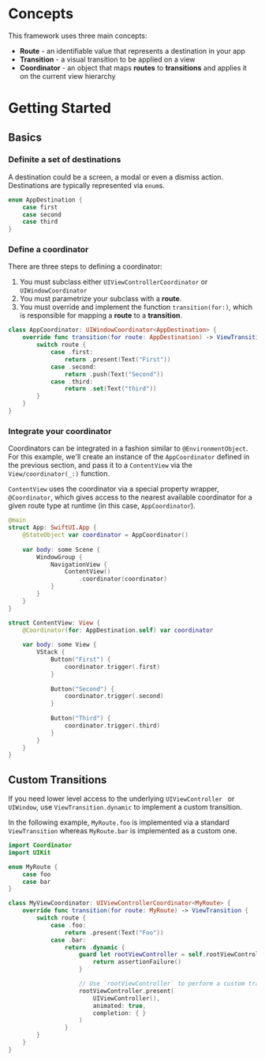 # Concepts

This framework uses three main concepts:

- **Route** - an identifiable value that represents a destination in your app 
- **Transition** - a visual transition to be applied on a view 
- **Coordinator** - an object that maps **routes** to **transitions** and applies it on the current view hierarchy 

# Getting Started 

## Basics

### Definite a set of destinations

A destination could be a screen, a modal or even a dismiss action. Destinations are typically represented via `enum`s.

```swift
enum AppDestination {
    case first
    case second
    case third
}
```

### Define a coordinator

There are three steps to defining a coordinator:

1. You must subclass either `UIViewControllerCoordinator` or `UIWindowCoordinator`
2. You must parametrize your subclass with a **route**.
3. You must override and implement the function `transition(for:)`, which is responsible for mapping a **route** to a **transition**.

```swift
class AppCoordinator: UIWindowCoordinator<AppDestination> {
    override func transition(for route: AppDestination) -> ViewTransition {
        switch route {
            case .first:
                return .present(Text("First"))
            case .second:
                return .push(Text("Second"))
            case .third:
                return .set(Text("third"))
        }
    }
}
```

### Integrate your coordinator

Coordinators can be integrated in a fashion similar to `@EnvironmentObject`. For this example, we'll create an instance of the `AppCoordinator` defined in the previous section, and pass it to a `ContentView` via the `View/coordinator(_:)` function.

`ContentView` uses the coordinator via a special property wrapper, `@Coordinator`, which gives access to the nearest available coordinator for a given route type at runtime (in this case, `AppCoordinator`).

```swift
@main
struct App: SwiftUI.App {
    @StateObject var coordinator = AppCoordinator()
    
    var body: some Scene {
        WindowGroup {
            NavigationView {
                ContentView()
                    .coordinator(coordinator)
            }
        }
    }
}

struct ContentView: View {
    @Coordinator(for: AppDestination.self) var coordinator
    
    var body: some View {
        VStack {
            Button("First") {
                coordinator.trigger(.first)
            }
            
            Button("Second") {
                coordinator.trigger(.second)
            }
            
            Button("Third") {
                coordinator.trigger(.third)
            }
        }
    }
}
```

## Custom Transitions

If you need lower level access to the underlying `UIViewController ` or `UIWindow`, use `ViewTransition.dynamic` to implement a custom transition.

In the following example, `MyRoute.foo` is implemented via a standard `ViewTransition` whereas `MyRoute.bar` is implemented as a custom one.

```swift
import Coordinator
import UIKit

enum MyRoute {
    case foo
    case bar
}

class MyViewCoordinator: UIViewControllerCoordinator<MyRoute> {
    override func transition(for route: MyRoute) -> ViewTransition {
        switch route {
            case .foo:
                return .present(Text("Foo"))
            case .bar:
                return .dynamic {
                    guard let rootViewController = self.rootViewController else {
                        return assertionFailure()
                    }

                    // Use `rootViewController` to perform a custom transition.
                    rootViewController.present(
                        UIViewController(),
                        animated: true,
                        completion: { }
                    )
                }
        }
    }
}
```



